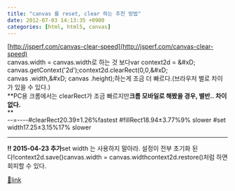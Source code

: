 ```yaml
---
title: "canvas 를 reset, clear 하는 추천 방법"
date: 2012-07-03 14:13:35 +0900
categories: [html, html5, canvas]
---
```


[http://jsperf.com/canvas-clear-speed](http://jsperf.com/canvas-clear-speed)  
canvas.width = canvas.width로 하는 것 보다var context2d = &amp;#xD;
canvas.getContext('2d');context2d.clearRect(0,0,&amp;#xD;
canvas .width,&amp;#xD;
canvas .height);하는게 조금 더 빠르다.(브라우저 별로 차이가 있을 수 있다.)  
**PC용 크롬에서는 clearRect가 조금 빠르지만****크롬 모바일로 해봤을 경우, 별반.. 차이 없다.****  
**  
--=----#clearRect20.39±1.26%fastest  &#xD;
#fillRect18.94±3.77%9% slower  &#xD;
#set width17.25±3.15%17% slower  
- - - - - -

**!! 2015-04-23 추가**set width 는 사용하지 말아라. 설정이 전부 초기화 된다!context2d.save()canvas.width = canvas.widthcontext2d.restore()처럼 하면 회피할 수 있다.  



[🔗link](http://www.mins01.com/mh/tech/read/782)